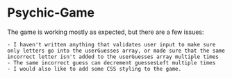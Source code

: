 # Psychic-Game

The game is working mostly as expected, but there are a few issues:

    - I haven't written anything that validates user input to make sure only letters go into the userGuesses array, or made sure that the same incorrect letter isn't added to the userGuesses array multiple times
    - The same incorrect guess can decrement guessesLeft multiple times
    - I would also like to add some CSS styling to the game.


  